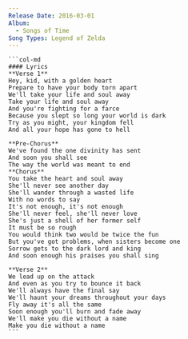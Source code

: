 ```yaml
---
Release Date: 2016-03-01
Album:
  - Songs of Time
Song Types: Legend of Zelda
---
```


````col
```col-md
#### Lyrics
**Verse 1**
Hey, kid, with a golden heart
Prepare to have your body torn apart
We'll take your life and soul away
Take your life and soul away
And you're fighting for a farce
Because you slept so long your world is dark
Try as you might, your kingdom fell
And all your hope has gone to hell

**Pre-Chorus**
We've found the one divinity has sent
And soon you shall see
The way the world was meant to end
**Chorus**
You take the heart and soul away
She'll never see another day
She'll wander through a wasted life
With no words to say
It's not enough, it's not enough
She'll never feel, she'll never love
She's just a shell of her former self
It must be so rough
You would think two would be twice the fun
But you've got problems, when sisters become one
Sorrow gets to the dark lord and king
And soon enough his praises you shall sing

**Verse 2**
We lead up on the attack
And even as you try to bounce it back
We'll always have the final say
We'll haunt your dreams throughout your days
Fly away it's all the same
Soon enough you'll burn and fade away
We'll make you die without a name
Make you die without a name
```
````
